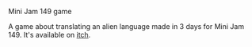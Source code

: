 Mini Jam 149 game

A game about translating an alien language made in 3 days for Mini Jam 149.
It's available on [itch](https://4efk.itch.io/exolinguist).
